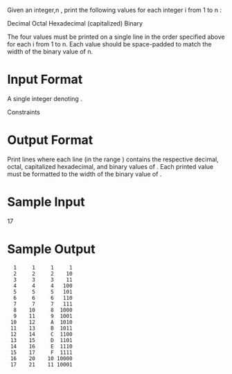 Given an integer,n , print the following values for each integer i from 1 to n :

Decimal
Octal
Hexadecimal (capitalized)
Binary

The four values must be printed on a single line in the order specified above for each i from 1 to n. Each value should be space-padded to match the width of the binary value of n.

# Input Format

A single integer denoting .

Constraints

# Output Format

Print  lines where each line  (in the range ) contains the respective decimal, octal, capitalized hexadecimal, and binary values of . Each printed value must be formatted to the width of the binary value of .

# Sample Input

17

# Sample Output

 
      1     1     1     1
      2     2     2    10
      3     3     3    11
      4     4     4   100
      5     5     5   101
      6     6     6   110
      7     7     7   111
      8    10     8  1000
      9    11     9  1001
     10    12     A  1010
     11    13     B  1011
     12    14     C  1100
     13    15     D  1101
     14    16     E  1110
     15    17     F  1111
     16    20    10 10000
     17    21    11 10001     
